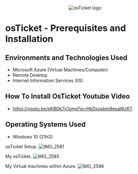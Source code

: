 <p align="center">
<img src="https://i.imgur.com/Clzj7Xs.png" alt="osTicket logo"/>
</p>

<h1>osTicket - Prerequisites and Installation</h1>

<h2>Environments and Technologies Used</h2>

- Microsoft Azure (Virtual Machines/Computer)
- Remote Desktop
- Internet Information Services (IIS)

<h2>How To Install OsTicket Youtube Video </h2>

- https://youtu.be/pKBDk7v1zmg?si=HbDsgsbm9epaWzKT

<h2>Operating Systems Used </h2>

- Windows 10</b> (21H2)


osTicket Setup.
![IMG_2581](https://github.com/user-attachments/assets/ebb46ddb-9a90-428e-89ef-6ccf05658d68)

My osTicket.
![IMG_2585](https://github.com/user-attachments/assets/59412592-3b93-4f6e-8e24-27eb222cbed2)

My Virtual machines within Azure.
![IMG_2586](https://github.com/user-attachments/assets/f6d4e61a-6983-4ba6-8dd6-f182249f633e)

